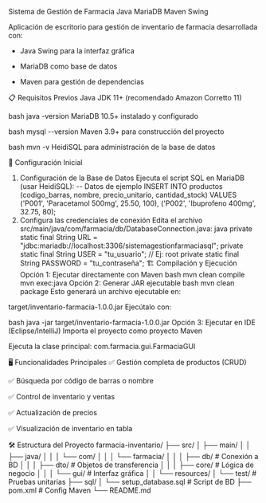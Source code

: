 Sistema de Gestión de Farmacia
Java
MariaDB
Maven
Swing

Aplicación de escritorio para gestión de inventario de farmacia desarrollada con:

- Java Swing para la interfaz gráfica

- MariaDB como base de datos

- Maven para gestión de dependencias

📋 Requisitos Previos
Java JDK 11+ (recomendado Amazon Corretto 11)

bash
java -version
MariaDB 10.5+ instalado y configurado

bash
mysql --version
Maven 3.9+ para construcción del proyecto

bash
mvn -v
HeidiSQL para administración de la base de datos

🚀 Configuración Inicial
1. Configuración de la Base de Datos
Ejecuta el script SQL en MariaDB (usar HeidiSQL):
-- Datos de ejemplo
INSERT INTO productos (codigo_barras, nombre, precio_unitario, cantidad_stock) VALUES
('P001', 'Paracetamol 500mg', 25.50, 100),
('P002', 'Ibuprofeno 400mg', 32.75, 80);
2. Configura las credenciales de conexión
Edita el archivo src/main/java/com/farmacia/db/DatabaseConnection.java:
java
private static final String URL = "jdbc:mariadb://localhost:3306/sistemagestionfarmaciasql";
private static final String USER = "tu_usuario";  // Ej: root
private static final String PASSWORD = "tu_contraseña";
🏗️ Compilación y Ejecución
Opción 1: Ejecutar directamente con Maven
bash
mvn clean compile
mvn exec:java
Opción 2: Generar JAR ejecutable
bash
mvn clean package
Esto generará un archivo ejecutable en:

target/inventario-farmacia-1.0.0.jar
Ejecútalo con:

bash
java -jar target/inventario-farmacia-1.0.0.jar
Opción 3: Ejecutar en IDE (Eclipse/IntelliJ)
Importa el proyecto como proyecto Maven

Ejecuta la clase principal: com.farmacia.gui.FarmaciaGUI

🖥️ Funcionalidades Principales
✅ Gestión completa de productos (CRUD)

✅ Búsqueda por código de barras o nombre

✅ Control de inventario y ventas

✅ Actualización de precios

✅ Visualización de inventario en tabla

🛠️ Estructura del Proyecto
farmacia-inventario/
├── src/
│   ├── main/
│   │   ├── java/
│   │   │   └── com/
│   │   │       └── farmacia/
│   │   │           ├── db/          # Conexión a BD
│   │   │           ├── dto/         # Objetos de transferencia
│   │   │           ├── core/        # Lógica de negocio
│   │   │           └── gui/         # Interfaz gráfica
│   │   └── resources/
│   └── test/                        # Pruebas unitarias
├── sql/
│   └── setup_database.sql           # Script de BD
├── pom.xml                          # Config Maven
└── README.md                    
